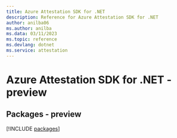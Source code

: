 ```yaml
---
title: Azure Attestation SDK for .NET
description: Reference for Azure Attestation SDK for .NET
author: anilba06
ms.author: anilba
ms.data: 03/11/2023
ms.topic: reference
ms.devlang: dotnet
ms.service: attestation
---
```

# Azure Attestation SDK for .NET - preview
## Packages - preview
[!INCLUDE [packages](attestation-index.md)]